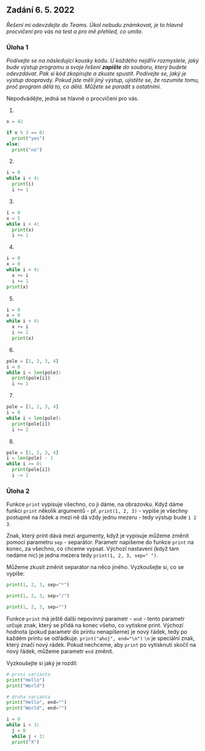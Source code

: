 ## Zadání 6. 5. 2022

*Řešení mi odevzdejte do Teams. Úkol nebudu známkovat, je to hlavně procvičení pro vás na test a pro mě přehled, co umíte.*

### Úloha 1

*Podívejte se na následující kousky kódu. U každého nejdřív rozmyslete, jaký bude výstup programu a svoje řešení **zapište** do souboru, který budete odevzdávat. 
Pak si kód zkopírujte a zkuste spustit. 
Podívejte se, jaký je výstup doopravdy. Pokud jste měli jiný výstup, ujistěte se, že rozumíte tomu, proč program dělá to, co dělá. Můžete se poradit s ostatními.*

Nepodvádějte, jedná se hlavně o procvičení pro vás.

1)
```python
x = 42

if x % 3 == 0:
  print("yes")
else:
  print("no")
```

2)
```python
i = 0
while i < 4:
  print(i)
  i += 1
```

3)
```python
i = 0
x = 5
while i < 4:
  print(x)
  i += 1
```

4)
```python
i = 0
x = 0
while i < 4:
  x += i
  i += 1
print(x)
```

5)
```python
i = 0
x = 0
while i < 4:
  x += i
  i += 1
  print(x)
```

6)
```python
pole = [1, 2, 3, 4]
i = 0
while i < len(pole):
  print(pole[i])
  i += 1
```

7)
```python
pole = [1, 2, 3, 4]
i = 0
while i < len(pole):
  print(pole[i])
  i += 2
```

8)
```python
pole = [1, 2, 3, 4]
i = len(pole) - 1
while i >= 0:
  print(pole[i])
  i -= 1
```
### Úloha 2

Funkce `print` vypisuje všechno, co ji dáme, na obrazovku. Když dáme funkci `print` několik argumentů - př. `print(1, 2, 3)` - vypíše je všechny postupně na řádek a mezi ně dá vždy jednu mezeru - tedy výstup bude `1 2 3`.

Znak, který print dává mezi argumenty, když je vypisuje můžeme změnit pomocí parametru `sep` - separátor. Parametr napíšeme do funkce `print` na konec, za všechno, co chceme vypsat. Výchozí nastavení (když tam nedáme nic) je jedna mezera tedy `print(1, 2, 3, sep=" ")`.

Můžeme zkusit změnit separátor na něco jiného. Vyzkoušejte si, co se vypíše:

```python
print(1, 2, 3, sep="*")

print(1, 2, 3, sep="/")

print(1, 2, 3, sep="")
```

Funkce `print` má ještě další nepovinný parametr - `end` - tento parametr určuje znak, který se přidá na konec všeho, co vytiskne print. 
Výchozí hodnota (pokud parametr do printu nenapíšeme) je nový řádek, tedy po každém printu se odřádkuje. `print("ahoj", end="\n")`
`\n` je speciální znak, který značí nový rádek. 
Pokud nechceme, aby `print` po vytisknutí skočil na nový řádek, můžeme parametr `end` změnit.

Vyzkoušejte si jaký je rozdíl:

```python
# prvni varianta
print("Hello")
print("World")

# druha varianta
print("Hello", end="")
print("World", end="")
```

```python
i = 0
while i < 3:
  j = 0
  while j < 3:
  print("X")
```
